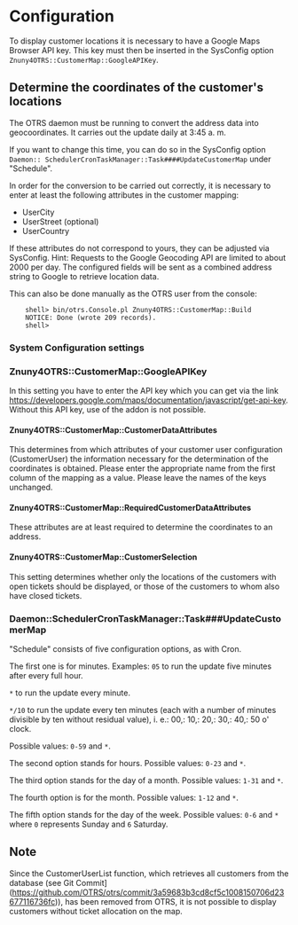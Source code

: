 # Configuration

To display customer locations it is necessary to have a Google Maps Browser API key.
This key must then be inserted in the SysConfig option `Znuny4OTRS::CustomerMap::GoogleAPIKey`.

## Determine the coordinates of the customer's locations

The OTRS daemon must be running to convert the address data into geocoordinates. It carries out the update daily at 3:45 a. m.

If you want to change this time, you can do so in the SysConfig option `Daemon:: SchedulerCronTaskManager::Task####UpdateCustomerMap` under "Schedule".

In order for the conversion to be carried out correctly, it is necessary to
enter at least the following attributes in the customer mapping:

 - UserCity
 - UserStreet (optional)
 - UserCountry

If these attributes do not correspond to yours, they can be adjusted via SysConfig.
Hint:
Requests to the Google Geocoding API are limited to about 2000 per day.
The configured fields will be sent as a combined address string to Google to retrieve location data.

This can also be done manually as the OTRS user from the console:

```
    shell> bin/otrs.Console.pl Znuny4OTRS::CustomerMap::Build
    NOTICE: Done (wrote 209 records).
    shell>
```

### System Configuration settings

### Znuny4OTRS::CustomerMap::GoogleAPIKey
In this setting you have to enter the API key which you can get via the link https://developers.google.com/maps/documentation/javascript/get-api-key. Without this API key, use of the addon is not possible.

#### Znuny4OTRS::CustomerMap::CustomerDataAttributes
This determines from which attributes of your customer user configuration (CustomerUser) the information necessary for the determination of the coordinates is obtained. Please enter the appropriate name from the first column of the mapping as a value. Please leave the names of the keys unchanged.

#### Znuny4OTRS::CustomerMap::RequiredCustomerDataAttributes
These attributes are at least required to determine the coordinates to an address.

#### Znuny4OTRS::CustomerMap::CustomerSelection
This setting determines whether only the locations of the customers with open tickets should be displayed, or those of the customers to whom also have closed tickets.

### Daemon::SchedulerCronTaskManager::Task###UpdateCustomerMap
"Schedule" consists of five configuration options, as with Cron.

The first one is for minutes.
Examples:
`05` to run the update five minutes after every full hour.

`*` to run the update every minute.

`*/10` to run the update every ten minutes (each with a number of minutes divisible by ten without residual value), i. e.: 00,: 10,: 20,: 30,: 40,: 50 o' clock.

Possible values: `0-59` and `*`.

The second option stands for hours. Possible values: `0-23` and `*`.

The third option stands for the day of a month. Possible values: `1-31` and `*`.

The fourth option is for the month. Possible values: `1-12` and `*`.

The fifth option stands for the day of the week. Possible values: `0-6` and `*` where `0` represents Sunday and `6` Saturday.

## Note
Since the CustomerUserList function, which retrieves all customers from the database (see Git Commit](https://github.com/OTRS/otrs/commit/3a59683b3cd8cf5c1008150706d23677116736fc)), has been removed from OTRS, it is not possible to display customers without ticket allocation on the map.
